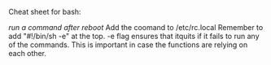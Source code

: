 Cheat sheet for bash:


_run a command after reboot_
Add the coomand to /etc/rc.local
Remember to add "#!/bin/sh -e" at the top. -e flag ensures that itquits if it fails to run any of the commands. This is important in case the 
functions are relying on each other.



